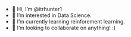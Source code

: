 - 👋 Hi, I’m @itrhunter1
- 👀 I’m interested in Data Science.
- 🌱 I’m currently learning reinforement learning.
- 💞️ I’m looking to collaborate on anything! :)


<!---
itrhunter1/itrhunter1 is a ✨ special ✨ repository because its `README.md` (this file) appears on your GitHub profile.
You can click the Preview link to take a look at your changes.
--->
